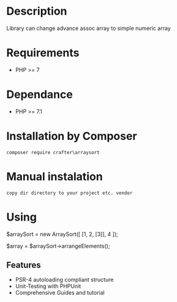 Description
=========================
Library can change advance assoc array to simple numeric array

Requirements
============

* PHP >= 7

Dependance
============

* PHP >= 7.1


Installation by Composer
============

    composer require crafter\arraysort

   
Manual instalation
============

    copy dir directory to your project etc. vendor 
    
Using
============
$arraySort = new ArraySort([ [1, 2, [3]], 4 ]);
   
$array = $arraySort->arrangeElements();
   
    
Features
--------

* PSR-4 autoloading compliant structure
* Unit-Testing with PHPUnit
* Comprehensive Guides and tutorial
